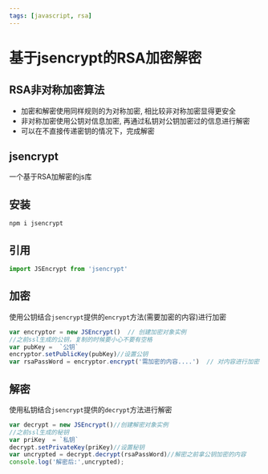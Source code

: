 ```yaml
---
tags: [javascript, rsa]
---
```


# 基于jsencrypt的RSA加密解密

## RSA非对称加密算法

-   加密和解密使用同样规则的为对称加密, 相比较非对称加密显得更安全
-   非对称加密使用公钥对信息加密, 再通过私钥对公钥加密过的信息进行解密
-   可以在不直接传递密钥的情况下，完成解密

## jsencrypt

一个基于RSA加解密的js库

## 安装

```shell
npm i jsencrypt
```

## 引用

```javascript
import JSEncrypt from 'jsencrypt'
```

## 加密

使用公钥结合`jsencrypt`提供的`encrypt`方法(需要加密的内容)进行加密

```javascript
var encryptor = new JSEncrypt()  // 创建加密对象实例
//之前ssl生成的公钥，复制的时候要小心不要有空格
var pubKey =  `公钥`
encryptor.setPublicKey(pubKey)//设置公钥
var rsaPassWord = encryptor.encrypt('需加密的内容....')  // 对内容进行加密
```

## 解密

使用私钥结合`jsencrypt`提供的`decrypt`方法进行解密

```javascript
var decrypt = new JSEncrypt()//创建解密对象实例
//之前ssl生成的秘钥
var priKey  = `私钥`
decrypt.setPrivateKey(priKey)//设置秘钥
var uncrypted = decrypt.decrypt(rsaPassWord)//解密之前拿公钥加密的内容
console.log('解密后:',uncrypted);
```

